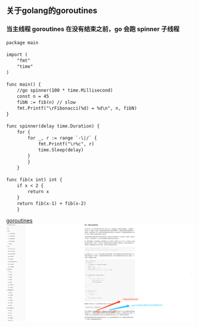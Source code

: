 ## 关于golang的goroutines

### 当主线程 goroutines 在没有结束之前，go 会跑 spinner 子线程
```
package main

import (
	"fmt"
	"time"
)

func main() {
	//go spinner(100 * time.Millisecond)
	const n = 45
	fibN := fib(n) // slow
	fmt.Printf("\rFibonacci(%d) = %d\n", n, fibN)
}

func spinner(delay time.Duration) {
	for {
		for _, r := range `-\|/` {
			fmt.Printf("\r%c", r)
			time.Sleep(delay)
		}
		}
	}

func fib(x int) int {
	if x < 2 {
		return x
	}
	return fib(x-1) + fib(x-2)
	}

```
[goroutines](https://wizardforcel.gitbooks.io/gopl-zh/ch8/ch8-01.html)
![说明](https://github.com/CHIKITCHONG/learning_record/blob/master/img-src/WechatIMG1.png)

